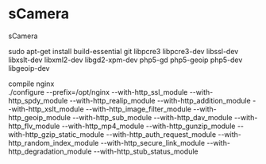 sCamera
=======

sCamera


sudo apt-get install build-essential git libpcre3 libpcre3-dev libssl-dev libxslt-dev libxml2-dev libgd2-xpm-dev php5-gd php5-geoip php5-dev libgeoip-dev  


compile nginx  
./configure --prefix=/opt/nginx --with-http_ssl_module  --with-http_spdy_module  --with-http_realip_module --with-http_addition_module  --with-http_xslt_module  --with-http_image_filter_module  --with-http_geoip_module  --with-http_sub_module  --with-http_dav_module  --with-http_flv_module  --with-http_mp4_module  --with-http_gunzip_module  --with-http_gzip_static_module  --with-http_auth_request_module  --with-http_random_index_module
  --with-http_secure_link_module  --with-http_degradation_module  --with-http_stub_status_module  
